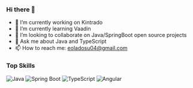 ### Hi there 👋

- 🔭 I’m currently working on Kintrado
- 🌱 I’m currently learning Vaadin
- 👯 I’m looking to collaborate on Java/SpringBoot open source projects
- 💬 Ask me about Java and TypeScript
- 📫 How to reach me: eoladosu04@gmail.com

### Top Skills

![Java](https://img.shields.io/badge/-Java-007396?logo=java&logoColor=white)
![Spring Boot](https://img.shields.io/badge/-Spring%20Boot-6DB33F?logo=spring&logoColor=white)
![TypeScript](https://img.shields.io/badge/-TypeScript-3178C6?logo=typescript&logoColor=white)
![Angular](https://img.shields.io/badge/-Angular-DD0031?logo=angular&logoColor=white)


